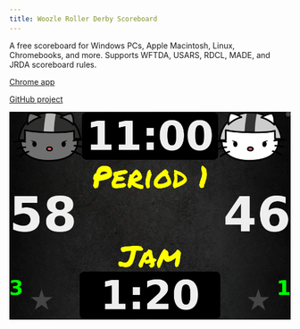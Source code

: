 ```yaml
---
title: Woozle Roller Derby Scoreboard
---
```


A free scoreboard for
Windows PCs, Apple Macintosh, Linux, Chromebooks, and more.
Supports WFTDA, USARS, RDCL, MADE, and JRDA scoreboard rules.

[Chrome app](https://chrome.google.com/webstore/detail/woozle-scoreboard/mgdklbiancdieoaabojfabakhlfhiglb?utm_source=woozle)

[GitHub project](https://github.io/nealey/woozle-scoreboard)

![Screenshot](screenshot.png)

